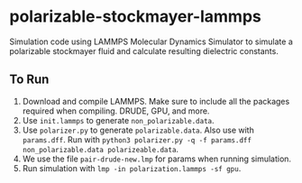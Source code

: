 # polarizable-stockmayer-lammps

Simulation code using LAMMPS Molecular Dynamics Simulator to simulate a polarizable stockmayer fluid and calculate resulting dielectric constants.

## To Run

1. Download and compile LAMMPS. Make sure to include all the packages required when compiling. DRUDE, GPU, and more.
2. Use `init.lammps` to generate `non_polarizable.data`.
3. Use `polarizer.py` to generate `polarizable.data`. Also use with `params.dff`. Run with `python3 polarizer.py -q -f params.dff non_polarizable.data polarizeable.data`.
4. We use the file `pair-drude-new.lmp` for params when running simulation.
5. Run simulation with `lmp -in polarization.lammps -sf gpu`.
